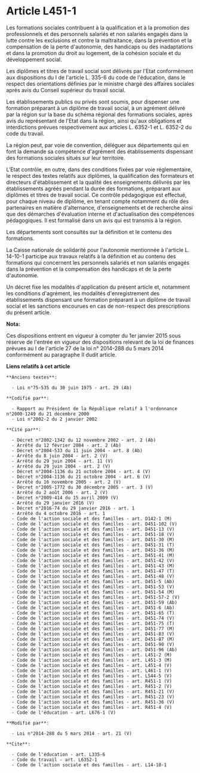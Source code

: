 # Article L451-1

Les formations sociales contribuent à la qualification et à la promotion des professionnels et des personnels salariés et non
salariés engagés dans la lutte contre les exclusions et contre la maltraitance, dans la prévention et la compensation de la
perte d'autonomie, des handicaps ou des inadaptations et dans la promotion du droit au logement, de la cohésion sociale et du
développement social. 

Les diplômes et titres de travail social sont délivrés par l'Etat conformément aux dispositions du I de l'article L. 335-6 du
code de l'éducation, dans le respect des orientations définies par le ministre chargé des affaires sociales après avis du
Conseil supérieur du travail social. 

Les établissements publics ou privés sont soumis, pour dispenser une formation préparant à un diplôme de travail social, à un
agrément délivré par la région sur la base du schéma régional des formations sociales, après avis du représentant de l'Etat
dans la région, ainsi qu'aux obligations et interdictions prévues respectivement aux articles L. 6352-1 et L. 6352-2 du code
du travail. 

La région peut, par voie de convention, déléguer aux départements qui en font la demande sa compétence d'agrément des
établissements dispensant des formations sociales situés sur leur territoire. 

L'Etat contrôle, en outre, dans des conditions fixées par voie réglementaire, le respect des textes relatifs aux diplômes, la
qualification des formateurs et directeurs d'établissement et la qualité des enseignements délivrés par les établissements
agréés pendant la durée des formations, préparant aux diplômes et titres de travail social. Ce contrôle pédagogique est
effectué, pour chaque niveau de diplôme, en tenant compte notamment du rôle des partenaires en matière d'alternance,
d'enseignements et de recherche ainsi que des démarches d'évaluation interne et d'actualisation des compétences pédagogiques.
Il est formalisé dans un avis qui est transmis à la région. 

Les départements sont consultés sur la définition et le contenu des formations. 

La Caisse nationale de solidarité pour l'autonomie mentionnée à l'article L. 14-10-1 participe aux travaux relatifs à la
définition et au contenu des formations qui concernent les personnels salariés et non salariés engagés dans la prévention et
la compensation des handicaps et de la perte d'autonomie. 

Un décret fixe les modalités d'application du présent article et, notamment les conditions d'agrément, les modalités
d'enregistrement des établissements dispensant une formation préparant à un diplôme de travail social et les sanctions
encourues en cas de non-respect des prescriptions du présent article.

**Nota:**

Ces dispositions entrent en vigueur à compter du 1er janvier 2015 sous réserve de l'entrée en vigueur des dispositions
relevant de la loi de finances prévues au I de l'article 27 de la loi n° 2014-288 du 5 mars 2014 conformément au paragraphe
II dudit article.

**Liens relatifs à cet article**

	**Anciens textes**:

	  - Loi n°75-535 du 30 juin 1975 - art. 29 (Ab)

	**Codifié par**:

	  - Rapport au Président de la République relatif à l'ordonnance n°2000-1249 du 21 décembre 2000
	  - Loi n°2002-2 du 2 janvier 2002

	**Cité par**:

	  - Décret n°2002-1342 du 12 novembre 2002 - art. 2 (Ab)
	  - Arrêté du 12 février 2004 - art. 2 (Ab)
	  - Décret n°2004-533 du 11 juin 2004 - art. 8 (Ab)
	  - Arrêté du 8 juin 2004 - art. 2 (V)
	  - Arrêté du 29 juin 2004 - art. 11 (V)
	  - Arrêté du 29 juin 2004 - art. 2 (V)
	  - Décret n°2004-1136 du 21 octobre 2004 - art. 4 (V)
	  - Décret n°2004-1136 du 21 octobre 2004 - art. 6 (V)
	  - Arrêté du 16 novembre 2005 - art. 2 (V)
	  - Décret n°2005-1772 du 30 décembre 2005 - art. 3 (V)
	  - Arrêté du 2 août 2006 - art. 2 (V)
	  - Décret n°2009-414 du 15 avril 2009 (V)
	  - Arrêté du 29 janvier 2016 (V)
	  - Décret n°2016-74 du 29 janvier 2016 - art. 1
	  - Arrêté du 4 octobre 2016 - art. 1
	  - Code de l'action sociale et des familles - art. D142-1 (M)
	  - Code de l'action sociale et des familles - art. D451-102 (V)
	  - Code de l'action sociale et des familles - art. D451-13 (V)
	  - Code de l'action sociale et des familles - art. D451-18 (V)
	  - Code de l'action sociale et des familles - art. D451-30 (M)
	  - Code de l'action sociale et des familles - art. D451-31 (T)
	  - Code de l'action sociale et des familles - art. D451-36 (M)
	  - Code de l'action sociale et des familles - art. D451-41 (M)
	  - Code de l'action sociale et des familles - art. D451-42 (V)
	  - Code de l'action sociale et des familles - art. D451-43 (M)
	  - Code de l'action sociale et des familles - art. D451-47 (T)
	  - Code de l'action sociale et des familles - art. D451-48 (V)
	  - Code de l'action sociale et des familles - art. D451-5 (Ab)
	  - Code de l'action sociale et des familles - art. D451-53 (V)
	  - Code de l'action sociale et des familles - art. D451-54 (M)
	  - Code de l'action sociale et des familles - art. D451-57-2 (V)
	  - Code de l'action sociale et des familles - art. D451-59 (Ab)
	  - Code de l'action sociale et des familles - art. D451-6 (Ab)
	  - Code de l'action sociale et des familles - art. D451-65 (T)
	  - Code de l'action sociale et des familles - art. D451-74 (V)
	  - Code de l'action sociale et des familles - art. D451-75 (T)
	  - Code de l'action sociale et des familles - art. D451-77 (M)
	  - Code de l'action sociale et des familles - art. D451-83 (V)
	  - Code de l'action sociale et des familles - art. D451-87 (M)
	  - Code de l'action sociale et des familles - art. D451-90 (V)
	  - Code de l'action sociale et des familles - art. D451-96 (Ab)
	  - Code de l'action sociale et des familles - art. L451-2 (M)
	  - Code de l'action sociale et des familles - art. L451-3 (M)
	  - Code de l'action sociale et des familles - art. L451-4 (V)
	  - Code de l'action sociale et des familles - art. L461-1 (V)
	  - Code de l'action sociale et des familles - art. L544-5 (V)
	  - Code de l'action sociale et des familles - art. R451-1 (V)
	  - Code de l'action sociale et des familles - art. R451-2 (V)
	  - Code de l'action sociale et des familles - art. R451-21 (V)
	  - Code de l'action sociale et des familles - art. R451-23 (V)
	  - Code de l'action sociale et des familles - art. R451-36 (V)
	  - Code de l'action sociale et des familles - art. R451-4 (V)
	  - Code de l'éducation - art. L676-1 (V)

	**Modifié par**:

	  - Loi n°2014-288 du 5 mars 2014 - art. 21 (V)

	**Cite**:

	  - Code de l'éducation - art. L335-6
	  - Code du travail - art. L6352-1
	  - Code de l'action sociale et des familles - art. L14-10-1
